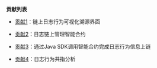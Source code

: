 **贡献列表**

- [贡献1](contributions/contribution1)：链上日志行为可视化溯源界面

- [贡献2](contributions/contribution2)：日志链上管理智能合约

- [贡献3](contributions/contribution3)：通过Java SDK调用智能合约完成日志行为信息上链

- [贡献4](contributions/contribution4)：日志行为共指分析
